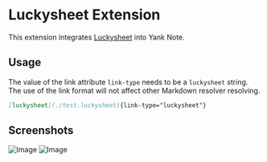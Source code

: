 # Luckysheet Extension

This extension integrates [Luckysheet](https://github.com/mengshukeji/Luckysheet) into Yank Note.

## Usage

The value of the link attribute `link-type` needs to be a `luckysheet` string. The use of the link format will not affect other Markdown resolver resolving.

```markdown
[luckysheet](./test.luckysheet){link-type="luckysheet"}
```

## Screenshots

![Image](https://user-images.githubusercontent.com/7115690/167647357-2d5afe4a-26a8-46ee-bb53-923aada267c7.png)
![Image](https://user-images.githubusercontent.com/7115690/167646759-9ae725c7-5608-4dc1-b53f-d8a097a4e42e.png)
